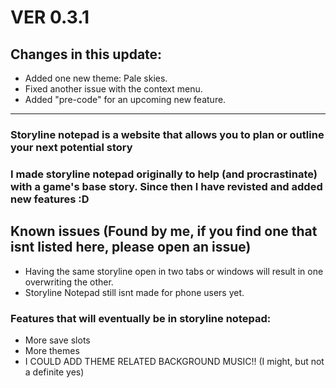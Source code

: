 # VER 0.3.1

## Changes in this update:
  - Added one new theme: Pale skies.
  - Fixed another issue with the context menu.
  - Added "pre-code" for an upcoming new feature.

---

### Storyline notepad is a website that allows you to plan or outline your next potential story

### I made storyline notepad originally to help (and procrastinate) with a game's base story. Since then I have revisted and added new features :D

## Known issues (Found by me, if you find one that isnt listed here, please open an issue)
  - Having the same storyline open in two tabs or windows will result in one overwriting the other.
  - Storyline Notepad still isnt made for phone users yet.

### Features that will eventually be in storyline notepad:
- More save slots
- More themes
- I COULD ADD THEME RELATED BACKGROUND MUSIC!! (I might, but not a definite yes)
